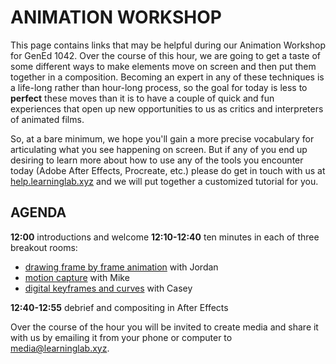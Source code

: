 # ANIMATION WORKSHOP #

This page contains links that may be helpful during our Animation Workshop for GenEd 1042. Over the course of this hour, we are going to get a taste of some different ways to make elements move on screen and then put them together in a composition. Becoming an expert in any of these techniques is a life-long rather than hour-long process, so the goal for today is less to **perfect** these moves than it is to have a couple of quick and fun experiences that open up new opportunities to us as critics and interpreters of animated films. 

So, at a bare minimum, we hope you'll gain a more precise vocabulary for articulating what you see happening on screen. But if any of you end up desiring to learn more about how to use any of the tools you encounter today (Adobe After Effects, Procreate, etc.) please do get in touch with us at [help.learninglab.xyz](https://help.learninglab.xyz) and we will put together a customized tutorial for you.

## AGENDA ##

**12:00** introductions and welcome
**12:10-12:40** ten minutes in each of three breakout rooms:

* [drawing frame by frame animation](https://resources.learninglab.xyz/simple/projects/gened1042/animation-workshop/hand-drawn-frame-by-frame) with Jordan
* [motion capture](https://resources.learninglab.xyz/simple/projects/gened1042/animation-workshop/motion-capture) with Mike
* [digital keyframes and curves](https://resources.learninglab.xyz/simple/projects/gened1042/animation-workshop/keyframes-and-curves) with Casey

**12:40-12:55** debrief and compositing in After Effects

Over the course of the hour you will be invited to create media and share it with us by emailing it from your phone or computer to [media@learninglab.xyz](mailto:media@learninglab.xyz).